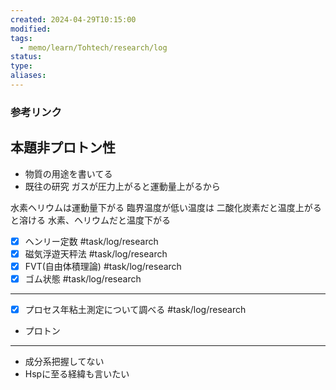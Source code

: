```yaml
---
created: 2024-04-29T10:15:00
modified: 
tags:
  - memo/learn/Tohtech/research/log
status: 
type: 
aliases:
---
```

### 参考リンク
## 本題非プロトン性
- 物質の用途を書いてる
- 既往の研究
ガスが圧力上がると運動量上がるから

水素ヘリウムは運動量下がる
臨界温度が低い温度は
二酸化炭素だと温度上がると溶ける
水素、ヘリウムだと温度下がる

- [x] ヘンリー定数 #task/log/research
- [x] 磁気浮遊天秤法 #task/log/research
- [x] FVT(自由体積理論) #task/log/research
- [x] ゴム状態 #task/log/research
---
- [x] プロセス年粘土測定について調べる #task/log/research
- プロトン
- ---
- 成分系把握してない
- Hspに至る経緯も言いたい